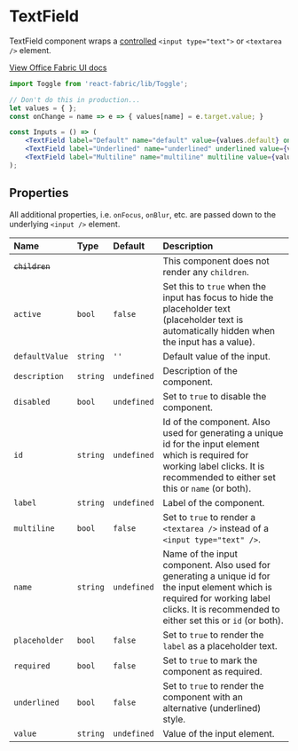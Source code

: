 # TextField

TextField component wraps a [controlled](http://facebook.github.io/react/docs/forms.html#controlled-components) 
`<input type="text">` or `<textarea />` element.

<a href="http://dev.office.com/fabric/components/TextField" target="_blank">View Office Fabric UI docs</a>

```jsx
import Toggle from 'react-fabric/lib/Toggle';

// Don't do this in production...
let values = { };
const onChange = name => e => { values[name] = e.target.value; }

const Inputs = () => (
	<TextField label="Default" name="default" value={values.default} onChange={onChange('default')} />
	<TextField label="Underlined" name="underlined" underlined value={values.underlined} onChange={onChange('underlined')} />
	<TextField label="Multiline" name="multiline" multiline value={values.multiline} onChange={onChange('multiline')} />
);
```

## Properties

All additional properties, i.e. `onFocus`, `onBlur`, etc. are passed down to the underlying `<input />` element.

| Name                  | Type     | Default     | Description                                                                                                                                                                                 |
| :-----                | :-----   | :-----      | :-----                                                                                                                                                                                      |
| <del>`children`</del> |          |             | This component does not render any `children`.                                                                                                                                              |
| `active`              | `bool`   | `false`     | Set this to `true` when the input has focus to hide the placeholder text (placeholder text is automatically hidden when the input has a value).                                               |
| `defaultValue`        | `string` | `''`        | Default value of the input.                                                                                                                                                                 |
| `description`         | `string` | `undefined` | Description of the component.                                                                                                                                                               |
| `disabled`            | `bool`   | `undefined` | Set to `true` to disable the component.                                                                                                                                                     |
| `id`                  | `string` | `undefined` | Id of the component. Also used for generating a unique id for the input element which is required for working label clicks. It is recommended to either set this or `name` (or both).       |
| `label`               | `string` | `undefined` | Label of the component.                                                                                                                                                                     |
| `multiline`           | `bool`   | `false`     | Set to `true` to render a `<textarea />` instead of a `<input type="text" />`.                                                                                                              |
| `name`                | `string` | `undefined` | Name of the input component. Also used for generating a unique id for the input element which is required for working label clicks. It is recommended to either set this or `id` (or both). |
| `placeholder`         | `bool`   | `false`     | Set to `true` to render the `label` as a placeholder text.                                                                                                                                  |
| `required`            | `bool`   | `false`     | Set to `true` to mark the component as required.                                                                                                                                            |
| `underlined`          | `bool`   | `false`     | Set to `true` to render the component with an alternative (underlined) style.                                                                                                               |
| `value`               | `string` | `undefined` | Value of the input element.                                                                                                                                                                 |
